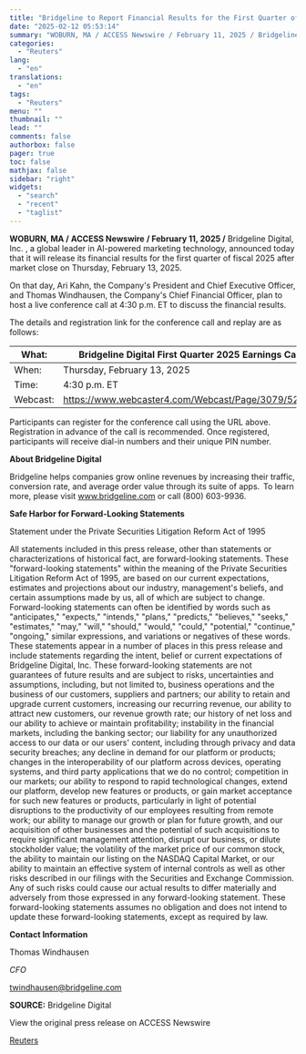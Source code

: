 ```yaml
---
title: "Bridgeline to Report Financial Results for the First Quarter of Fiscal 2025"
date: "2025-02-12 05:53:14"
summary: "WOBURN, MA / ACCESS Newswire / February 11, 2025 / Bridgeline Digital, Inc. , a global leader in AI-powered marketing technology, announced today that it will release its financial results for the first quarter of fiscal 2025 after market close on Thursday, February 13, 2025.On that day, Ari Kahn, the..."
categories:
  - "Reuters"
lang:
  - "en"
translations:
  - "en"
tags:
  - "Reuters"
menu: ""
thumbnail: ""
lead: ""
comments: false
authorbox: false
pager: true
toc: false
mathjax: false
sidebar: "right"
widgets:
  - "search"
  - "recent"
  - "taglist"
---
```


**WOBURN, MA /** **ACCESS Newswire** **/ February 11, 2025 /** Bridgeline Digital, Inc. , a global leader in AI-powered marketing technology, announced today that it will release its financial results for the first quarter of fiscal 2025 after market close on Thursday, February 13, 2025.

On that day, Ari Kahn, the Company's President and Chief Executive Officer, and Thomas Windhausen, the Company's Chief Financial Officer, plan to host a live conference call at 4:30 p.m. ET to discuss the financial results.

The details and registration link for the conference call and replay are as follows:

| What: | Bridgeline Digital First Quarter 2025 Earnings Call |
| --- | --- |
| When: | Thursday, February 13, 2025 |
| Time: | 4:30 p.m. ET |
| Webcast: | https://www.webcaster4.com/Webcast/Page/3079/52020 |

Participants can register for the conference call using the URL above. Registration in advance of the call is recommended. Once registered, participants will receive dial-in numbers and their unique PIN number.

**About Bridgeline Digital**

Bridgeline helps companies grow online revenues by increasing their traffic, conversion rate, and average order value through its suite of apps.  To learn more, please visit www.bridgeline.com or call (800) 603-9936.

**Safe Harbor for Forward-Looking Statements**

Statement under the Private Securities Litigation Reform Act of 1995

All statements included in this press release, other than statements or characterizations of historical fact, are forward-looking statements. These "forward-looking statements" within the meaning of the Private Securities Litigation Reform Act of 1995, are based on our current expectations, estimates and projections about our industry, management's beliefs, and certain assumptions made by us, all of which are subject to change. Forward-looking statements can often be identified by words such as "anticipates," "expects," "intends," "plans," "predicts," "believes," "seeks," "estimates," "may," "will," "should," "would," "could," "potential," "continue," "ongoing," similar expressions, and variations or negatives of these words. These statements appear in a number of places in this press release and include statements regarding the intent, belief or current expectations of Bridgeline Digital, Inc. These forward-looking statements are not guarantees of future results and are subject to risks, uncertainties and assumptions, including, but not limited to, business operations and the business of our customers, suppliers and partners; our ability to retain and upgrade current customers, increasing our recurring revenue, our ability to attract new customers, our revenue growth rate; our history of net loss and our ability to achieve or maintain profitability; instability in the financial markets, including the banking sector; our liability for any unauthorized access to our data or our users' content, including through privacy and data security breaches; any decline in demand for our platform or products; changes in the interoperability of our platform across devices, operating systems, and third party applications that we do no control; competition in our markets; our ability to respond to rapid technological changes, extend our platform, develop new features or products, or gain market acceptance for such new features or products, particularly in light of potential disruptions to the productivity of our employees resulting from remote work; our ability to manage our growth or plan for future growth, and our acquisition of other businesses and the potential of such acquisitions to require significant management attention, disrupt our business, or dilute stockholder value; the volatility of the market price of our common stock, the ability to maintain our listing on the NASDAQ Capital Market, or our ability to maintain an effective system of internal controls as well as other risks described in our filings with the Securities and Exchange Commission. Any of such risks could cause our actual results to differ materially and adversely from those expressed in any forward-looking statement. These forward-looking statements assumes no obligation and does not intend to update these forward-looking statements, except as required by law.

**Contact Information**

Thomas Windhausen

*CFO*

twindhausen@bridgeline.com

**SOURCE:** Bridgeline Digital

View the original press release on ACCESS Newswire

[Reuters](https://www.tradingview.com/news/reuters.com,2025-02-11:newsml_ACS7Kgm4a:0/)

